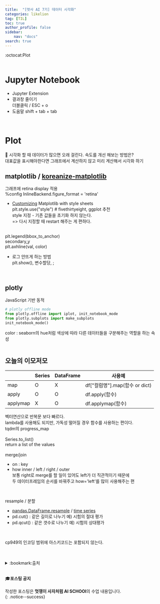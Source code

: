 ```yaml
---
title:  "[멋사 AI 7기] 데이터 시각화"
categories: likelion
tag: [TIL]
toc: true
author_profile: false
sidebar:
    nav: "docs"
search: true
---
```


:octocat:Plot<br>
<br>

# Jupyter Notebook
- Jupyter Extension
- 결과창 줄이기<br>
더블클릭 / ESC + o<br>
- 도움말<bt>
shift + tab + tab<br>
<br>

# Plot

:pushpin: 시각화 할 때 데이터가 많으면 오래 걸린다. 속도를 개선 해보는 방법은?<br>
대표값을 표시해야한다면 그래프에서 계산하지 않고 미리 계산해서 시각화 하기<br>

## matplotlib / [koreanize-matplotlib](https://github.com/ychoi-kr/koreanize-matplotlib)

그래프에 retina display 적용<br>
%config InlineBackend.figure_format = 'retina'<br>

- [Customizing](https://matplotlib.org/3.3.3/tutorials/introductory/customizing.html) Matplotlib with style sheets<br>
plt.style.use("style") # fivethirtyeight, ggplot 추천<br>
style 지정 - 기존 값들을 초기화 하지 않는다.<br>
=> 다시 지정할 때 restart 해주는 게 편하다.<br>
<br>
plt.legend(bbox_to_anchor)<br>
secondary_y<br>
plt.axhline(val, color)<br>

- 로그 안뜨게 하는 방법<br>
plt.show(), 변수할당, ;<br>
<br>

## plotly
JavaScript 기반 동적

```python
# plotly offline mode
from plotly.offline import iplot, init_notebook_mode
from plotly.subplots import make_subplots
init_notebook_mode()
```

color : seaborn의 hue처럼 색상에 따라 다른 데이터들을 구분해주는 역할을 하는 속성<br>
<br>

## 오늘의 이모저모


| |Series|DataFrame|사용예|
|---|---|---|---|
|map|O|X|df["컬럼명"].map(함수 or dict)|
|apply|O|O|df.apply(함수)|
|applymap|X|O|df.applymap(함수)|


벡터연산으로 반복문 보다 빠르다.<br>
lambda를 사용해도 되지만, 가독성 떨어질 경우 함수를 사용하는 편이다.<br>
tqdm의 progress_map<br>
<br>
Series.to_list()<br>
return a list of the values<br>
<br>
merge/join<br>

- on : key
- how
inner / left / right / outer<br>
보통 right로 merge를 할 일이 있어도 left가 더 직관적이기 때문에<br>
두 데이터프레임의 순서를 바꿔주고 how='left'를 많이 사용해주는 편<br>
<br>

resample / 분할
- [pandas.DataFrame.resample](https://pandas.pydata.org/docs/reference/api/pandas.DataFrame.resample.html) / [time series](https://pandas.pydata.org/docs/getting_started/intro_tutorials/09_timeseries.html#min-tut-09-timeseries)<br>
- pd.cut() : 같은 길이로 나누기
예) 시험의 절대 평가<br>
- pd.qcut() : 같은 갯수로 나누기
예) 시험의 상대평가<br>
<br>

cp949의 인코딩 범위에 아스키코드는 포함되지 않는다.<br>
<br>
<br>

<details>
<summary>:bookmark:출처</summary>

- koreanize-matplotlib<br>
https://github.com/ychoi-kr/koreanize-matplotlib<br>
- matplotlib customizing<br>
  https://matplotlib.org/3.3.3/tutorials/introductory/customizing.html<br>
- resampling<br>
https://pandas.pydata.org/docs/reference/api/pandas.DataFrame.resample.html<br>
https://pandas.pydata.org/docs/getting_started/intro_tutorials/09_timeseries.html#min-tut-09-timeseries<br>
</details>
<br>


:mortar_board:**포스팅 공지** <br><br>
작성한 포스팅은 **멋쟁이 사자처럼 AI SCHOOl**의 수업 내용입니다.<br>
{: .notice--success}